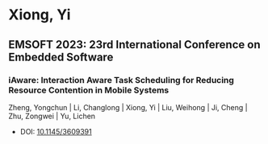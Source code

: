 # Xiong, Yi

## EMSOFT 2023: 23rd International Conference on Embedded Software

### iAware: Interaction Aware Task Scheduling for Reducing Resource Contention in Mobile Systems
Zheng, Yongchun | Li, Changlong | Xiong, Yi | Liu, Weihong | Ji, Cheng | Zhu, Zongwei | Yu, Lichen
* DOI: [10.1145/3609391](https://doi.org/10.1145/3609391)

